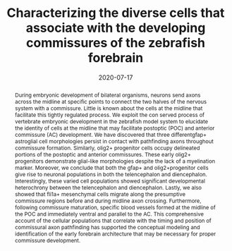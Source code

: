 ---
title: "Characterizing the diverse cells that associate with the developing commissures of the zebrafish forebrain"
authors:
- JM Schnabl
- MPH Litz
- C Schneider
- N PendkoffLidbeck
- S Bashiruddin
- M Schwartz
- K Alligood
- MJ Barresi
date: "2020-07-17"
doi: ""

# Schedule page publish date (NOT publication's date).
publishDate: "2020-07-17"

# Publication type.
# Legend: 0 = Uncategorized; 1 = Conference paper; 2 = Journal article;
# 3 = Preprint / Working Paper; 4 = Report; 5 = Book; 6 = Book section;
# 7 = Thesis; 8 = Patent
publication_types: ["3"]

# Publication name and optional abbreviated publication name.
publication: "bioRxiv, accepted with revisions by Developmental Neurobiology"
publication_short: ""

abstract: During embryonic development of bilateral organisms, neurons send axons across the midline at specific points to connect the two halves of the nervous system with a commissure. Little is known about the cells at the midline that facilitate this tightly regulated process. We exploit the con served process of vertebrate embryonic development in the zebrafish model system to elucidate the identity of cells at the midline that may facilitate postoptic (POC) and anterior commissure (AC) development. We have discovered that three differentgfap+ astroglial cell morphologies persist in contact with pathfinding axons throughout commissure formation. Similarly, olig2+ progenitor cells occupy delineated portions of the postoptic and anterior commissures. These early olig2+ progenitors demonstrate glial-like morphologies despite the lack of a myelination marker. Moreover, we conclude that both the gfap+ and olig2+progenitor cells give rise to neuronal populations in both the telencephalon and diencephalon. Interestingly, these varied cell populations showed significant developmental heterochrony between the telencephalon and diencephalon. Lastly, we also showed that fli1a+ mesenchymal cells migrate along the presumptive commissure regions before and during midline axon crossing. Furthermore, following commissure maturation, specific blood vessels formed at the midline of the POC and immediately ventral and parallel to the AC. This comprehensive account of the cellular populations that correlate with the timing and position of commissural axon pathfinding has supported the conceptual modeling and identification of the early forebrain architecture that may be necessary for proper commissure development.

# Summary. An optional shortened abstract.
summary:

# tags:
# - Source Themes
featured: false

# links:
# - name: Custom Link
#   url: http://example.org
url_pdf: https://doi.org/10.1101/2020.07.16.205153
url_code: ''
url_dataset: ''
url_poster: ''
url_project: ''
url_slides: ''
url_source: ''
url_video: ''

# Featured image
# To use, add an image named `featured.jpg/png` to your page's folder.
# image:
#   caption: 'Image credit: [**Unsplash**](https://unsplash.com/photos/s9CC2SKySJM)'
#   focal_point: ""
#   preview_only: false

# Associated Projects (optional).
#   Associate this publication with one or more of your projects.
#   Simply enter your project's folder or file name without extension.
#   E.g. `internal-project` references `content/project/internal-project/index.md`.
#   Otherwise, set `projects: []`.
# projects:
# - internal-project

# Slides (optional).
#   Associate this publication with Markdown slides.
#   Simply enter your slide deck's filename without extension.
#   E.g. `slides: "example"` references `content/slides/example/index.md`.
#   Otherwise, set `slides: ""`.
# slides: example
---